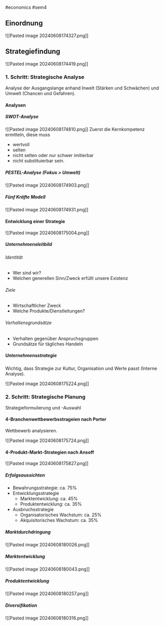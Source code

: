 #economics #sem4 
## Einordnung
![[Pasted image 20240608174327.png]]
## Strategiefindung
![[Pasted image 20240608174419.png]]
### 1. Schritt: Strategische Analyse
Analyse der Ausgangslange anhand Inwelt (Stärken und Schwächen) und Umwelt (Chancen und Gefahren).
#### Analysen
##### SWOT-Analyse
![[Pasted image 20240608174810.png]]
Zuerst die Kernkompetenz ermitteln, diese muss
- wertvoll
- selten
- nicht selten oder nur schwer imitierbar
- nicht substituierbar
sein.
##### PESTEL-Analyse (Fokus > Umwelt)
![[Pasted image 20240608174903.png]]
##### Fünf Kräfte Modell
![[Pasted image 20240608174931.png]]
#### Entwicklung einer Strategie
![[Pasted image 20240608175004.png]]
##### Unternehmensleitbild
###### Identität
- Wer sind wir?
- Welchen generellen Sinn/Zweck erfüllt unsere Existenz
###### Ziele
- Wirtschaftlicher Zweck
- Welche Produkte/Dienstleitungen?
###### Verhaltensgrundsätze
- Verhalten gegenüber Anspruchsgruppen
- Grundsätze für tägliches Handeln
##### Unternehmensstrategie
Wichtig, dass Strategie zur Kultur, Organisation und Werte passt (Interne Analyse).

![[Pasted image 20240608175224.png]]
### 2. Schritt: Strategische Planung
Strategieformulierung und -Auswahl

#### 4-Branchenwettbewerbsstrageien nach Porter
Wettbewerb analysieren.

![[Pasted image 20240608175724.png]]
#### 4-Produkt-Markt-Strategien nach Ansoff
![[Pasted image 20240608175827.png]]
##### Erfolgsaussichten
- Bewahrungsstrategie: ca. 75%
- Entwicklungsstrategie
	- Marktentwicklung: ca. 45%
	- Produktentwicklung: ca. 35%
- Ausbruchsstrategie
	- Organisatorisches Wachstum: ca. 25%
	- Akquisitorisches Wachstum: ca. 35%
##### Marktdurchdringung
![[Pasted image 20240608180026.png]]
##### Marktentwicklung
![[Pasted image 20240608180043.png]]
##### Produktentwicklung
![[Pasted image 20240608180257.png]]
##### Diversifikation
![[Pasted image 20240608180316.png]]
